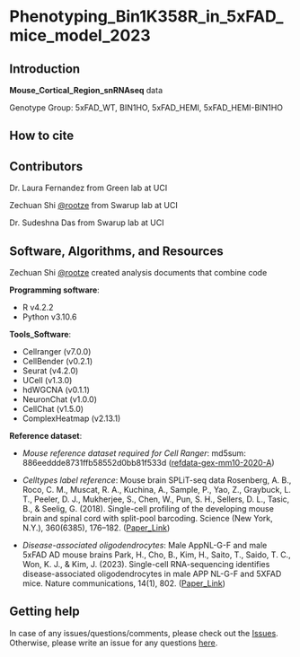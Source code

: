 # Phenotyping_Bin1K358R_in_5xFAD_mice_model_2023


Introduction
------------

**Mouse_Cortical_Region_snRNAseq** data

Genotype Group: 5xFAD_WT, BIN1HO, 5xFAD_HEMI, 5xFAD_HEMI-BIN1HO



How to cite
------------




Contributors
------------

Dr. Laura Fernandez from Green lab at UCI

Zechuan Shi [@rootze](https://github.com/rootze) from Swarup lab at UCI

Dr. Sudeshna Das from Swarup lab at UCI


Software, Algorithms, and Resources
------------

Zechuan Shi [@rootze](https://github.com/rootze) created analysis documents that combine code

**Programming software**:
- R v4.2.2
- Python v3.10.6

**Tools_Software**:
- Cellranger (v7.0.0)
- CellBender (v0.2.1)
- Seurat (v4.2.0)
- UCell (v1.3.0)
- hdWGCNA (v0.1.1)
- NeuronChat (v1.0.0)
- CellChat (v1.5.0)
- ComplexHeatmap (v2.13.1)


**Reference dataset**:

- *Mouse reference dataset required for Cell Ranger*: md5sum: 886eeddde8731ffb58552d0bb81f533d ([refdata-gex-mm10-2020-A](https://support.10xgenomics.com/single-cell-gene-expression/software/downloads/latest))

- *Celltypes label reference*: Mouse brain SPLiT-seq data
  Rosenberg, A. B., Roco, C. M., Muscat, R. A., Kuchina, A., Sample, P., Yao, Z., Graybuck, L. T., Peeler, D. J., Mukherjee, S., Chen, W., Pun, S. H., Sellers, D. L., Tasic, B., & Seelig, G. (2018). Single-cell profiling of the developing mouse brain and spinal cord with split-pool barcoding. Science (New York, N.Y.), 360(6385), 176–182. ([Paper_Link](https://doi.org/10.1126/science.aam8999))

- *Disease-associated oligodendrocytes*: Male AppNL-G-F and male 5xFAD AD mouse brains
  Park, H., Cho, B., Kim, H., Saito, T., Saido, T. C., Won, K. J., & Kim, J. (2023). Single-cell RNA-sequencing identifies disease-associated oligodendrocytes in male APP NL-G-F and 5XFAD mice. Nature communications, 14(1), 802. ([Paper_Link](https://doi.org/10.1038/s41467-023-36519-8))


Getting help
------------
In case of any issues/questions/comments, please check out the [Issues](https://github.com/swaruplabUCI/Phenotyping_Bin1K358R_in_5xFAD_mice_model_2023/issues). Otherwise, please write an issue for any questions [here](https://github.com/swaruplabUCI/Phenotyping_Bin1K358R_in_5xFAD_mice_model_2023/issues).

